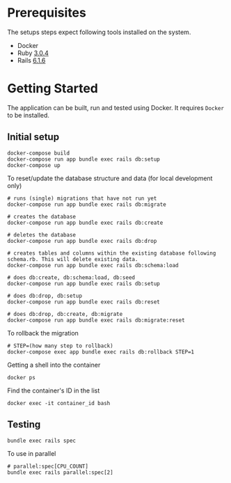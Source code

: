 # Prerequisites

The setups steps expect following tools installed on the system.

- Docker
- Ruby [3.0.4](https://github.com/glenroldan/trust-login-gmo/blob/master/Gemfile#L4)
- Rails [6.1.6](https://github.com/glenroldan/trust-login-gmo/blob/master/Gemfile#L7)

# Getting Started

The application can be built, run and tested using Docker.
It requires `Docker` to be installed.

## Initial setup

```plain
docker-compose build
docker-compose run app bundle exec rails db:setup
docker-compose up
```

To reset/update the database structure and data (for local development only)

```plain
# runs (single) migrations that have not run yet
docker-compose run app bundle exec rails db:migrate

# creates the database
docker-compose run app bundle exec rails db:create

# deletes the database
docker-compose run app bundle exec rails db:drop

# creates tables and columns within the existing database following schema.rb. This will delete existing data.
docker-compose run app bundle exec rails db:schema:load

# does db:create, db:schema:load, db:seed
docker-compose run app bundle exec rails db:setup

# does db:drop, db:setup
docker-compose run app bundle exec rails db:reset

# does db:drop, db:create, db:migrate
docker-compose run app bundle exec rails db:migrate:reset
```

To rollback the migration

```plain
# STEP=(how many step to rollback)
docker-compose exec app bundle exec rails db:rollback STEP=1
```

Getting a shell into the container

`docker ps`

Find the container's ID in the list

`docker exec -it container_id bash`

## Testing

```plain
bundle exec rails spec
```

To use in parallel

```plain
# parallel:spec[CPU_COUNT]
bundle exec rails parallel:spec[2]
```
